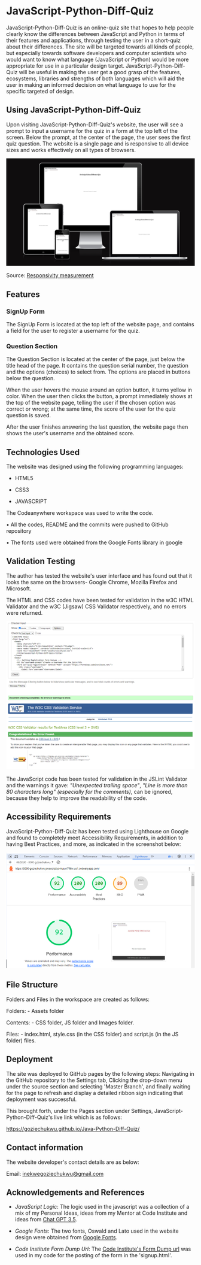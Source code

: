 # JavaScript-Python-Diff-Quiz

JavaScript-Python-Diff-Quiz is an online-quiz site that hopes to help people clearly know the differences between JavaScript and Python in terms of their features and applications, through testing the user in a short-quiz about their differences. The site will be targeted towards all kinds of people, but especially towards software developers and computer scientists who would want to know what language (JavaScript or Python) would be more appropriate for use in a particular design target. JavaScript-Python-Diff-Quiz will be useful in making the user get a good grasp of the features, ecosystems, libraries and strengths of both languages which will aid the user in making an informed decision on what language to use for the specific targeted of design.

## Using JavaScript-Python-Diff-Quiz

Upon visiting JavaScript-Python-Diff-Quiz's website, the user will see a prompt to input a username for the quiz in a form at the top left of the screen. Below the prompt, at the center of the page, the user sees the first quiz question. The website is a single page and is responsive to all device sizes and works effectively on all types of browsers.

<img src="./assets/images/responsiveness-screenshot.png" alt="Responsiveness Screenshot">

Source: [Responsivity measurement](https://ui.dev/amiresponsive?url=%20https://goziechukwu.github.io/Java-Python-Diff-Quiz/)

## Features

### SignUp Form

The SignUp Form is located at the top left of the website page, and contains a field for the user to register a username for the quiz.

### Question Section

The Question Section is located at the center of the page, just below the title head of the page. It contains the question serial number, the question and the options (choices) to select from. The options are placed in buttons below the question.

When the user hovers the mouse around an option button, it turns yellow in color. When the user then clicks the button, a prompt immediately shows at the top of the website page, telling the user if the chosen option was correct or wrong; at the same time, the score of the user for the quiz question is saved.

After the user finishes answering the last question, the website page then shows the user's username and the obtained score.

## Technologies Used

The website was designed using the following programming languages:

- HTML5

- CSS3
  
- JAVASCRIPT

The Codeanywhere workspace was used to write the code. 

• All the codes, README and the commits were pushed to GitHub repository

• The fonts used were obtained from the Google Fonts library in google

## Validation Testing

The author has tested the website's user interface and has found out that it looks the same on the browsers- Google Chrome, Mozilla Firefox and Microsoft.

The HTML and CSS codes have been tested for validation in the w3C HTML Validator and the w3C (Jigsaw) CSS Validator respectively, and no errors were returned.

<img src="./assets/images/validation-testing-screenshot-1.PNG" alt="First Validation Testing">

<img src="./assets/images/validation-testing-screenshot-2.PNG" alt="Second Validation Testing">

The JavaScript code has been tested for validation in the JSLint Validator and the warnings it gave: _"Unexpected trailing space"_, _"Line is more than 80 characters long" (especially for the comments)_, can be ignored, because they help to improve the readability of the code.

## Accessibility Requirements

JavaScript-Python-Diff-Quiz has been tested using Lighthouse on Google and found to completely meet Accessibility Requirements, in addition to having Best Practices, and more, as indicated in the screenshot below:

<img src="./assets/images/accessibility-requirements-score-screenshot.PNG" alt="Accessibility Requirements Score">

## File Structure

Folders and Files in the workspace are created as follows:

Folders: - Assets folder

Contents: - CSS folder, JS folder and Images folder.

Files: - index.html, style.css (in the CSS folder) and script.js (in the JS folder) files.

## Deployment

The site was deployed to GitHub pages by the following steps:
Navigating in the GitHub repository to the Settings tab,
Clicking the drop-down menu under the source section and selecting 'Master Branch', and finally waiting for the page to refresh and display a detailed ribbon sign indicating that deployment was successful.

This brought forth, under the Pages section under Settings, JavaScript-Python-Diff-Quiz's live link which is as follows:

<https://goziechukwu.github.io/Java-Python-Diff-Quiz/>

## Contact information

The website developer's contact details are as below:

Email: inekwegoziechukwu@gmail.com

## Acknowledgements and References

- _JavaScript Logic_: The logic used in the javascript was a collection of a mix of my Personal Ideas, ideas from my Mentor at Code Institute and ideas from [Chat GPT 3.5](https://chat.openai.com/).

- _Google Fonts_: The two fonts, Oswald and Lato used in the website design were obtained from [Google Fonts](https://fonts.google.com/).

- _Code Institute Form Dump Url_: The [Code Institute's Form Dump url](https://formdump.codeinstitute.net/) was used in my code for the posting of the form in the 'signup.html'.